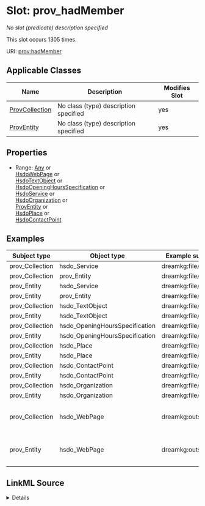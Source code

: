 

# Slot: prov_hadMember


_No slot (predicate) description specified_






This slot occurs 1305 times.


URI: [prov:hadMember](http://www.w3.org/ns/prov#hadMember)



<!-- no inheritance hierarchy -->





## Applicable Classes

| Name | Description | Modifies Slot |
| --- | --- | --- |
| [ProvCollection](../classes/ProvCollection.md) | No class (type) description specified |  yes  |
| [ProvEntity](../classes/ProvEntity.md) | No class (type) description specified |  yes  |







## Properties

* Range: [Any](../classes/Any.md)&nbsp;or&nbsp;<br />[HsdoWebPage](../classes/HsdoWebPage.md)&nbsp;or&nbsp;<br />[HsdoTextObject](../classes/HsdoTextObject.md)&nbsp;or&nbsp;<br />[HsdoOpeningHoursSpecification](../classes/HsdoOpeningHoursSpecification.md)&nbsp;or&nbsp;<br />[HsdoService](../classes/HsdoService.md)&nbsp;or&nbsp;<br />[HsdoOrganization](../classes/HsdoOrganization.md)&nbsp;or&nbsp;<br />[ProvEntity](../classes/ProvEntity.md)&nbsp;or&nbsp;<br />[HsdoPlace](../classes/HsdoPlace.md)&nbsp;or&nbsp;<br />[HsdoContactPoint](../classes/HsdoContactPoint.md)






## Examples

| Subject type | Object type | Example subject | Example object | Occurrences |
| --- | --- | --- | --- | --- |
| prov_Collection | hsdo_Service | dreamkg:file/kg.ttl | dreamkg:service/4542572480692224 | 87 |
| prov_Collection | prov_Entity | dreamkg:file/kg.ttl | dreamkg:service/4542572480692224 | 1305 |
| prov_Entity | hsdo_Service | dreamkg:file/kg.ttl | dreamkg:service/4542572480692224 | 87 |
| prov_Entity | prov_Entity | dreamkg:file/kg.ttl | dreamkg:service/4542572480692224 | 1305 |
| prov_Collection | hsdo_TextObject | dreamkg:file/kg.ttl | dreamkg:service/desc/4542572480692224 | 87 |
| prov_Entity | hsdo_TextObject | dreamkg:file/kg.ttl | dreamkg:service/desc/4542572480692224 | 87 |
| prov_Collection | hsdo_OpeningHoursSpecification | dreamkg:file/kg.ttl | dreamkg:service/hours/friday/4542572480692224 | 609 |
| prov_Entity | hsdo_OpeningHoursSpecification | dreamkg:file/kg.ttl | dreamkg:service/hours/friday/4542572480692224 | 609 |
| prov_Collection | hsdo_Place | dreamkg:file/kg.ttl | dreamkg:service/location/4542572480692224 | 87 |
| prov_Entity | hsdo_Place | dreamkg:file/kg.ttl | dreamkg:service/location/4542572480692224 | 87 |
| prov_Collection | hsdo_ContactPoint | dreamkg:file/kg.ttl | dreamkg:service/phone/4542572480692224 | 87 |
| prov_Entity | hsdo_ContactPoint | dreamkg:file/kg.ttl | dreamkg:service/phone/4542572480692224 | 87 |
| prov_Collection | hsdo_Organization | dreamkg:file/kg.ttl | dreamkg:service/provider/4542572480692224 | 87 |
| prov_Entity | hsdo_Organization | dreamkg:file/kg.ttl | dreamkg:service/provider/4542572480692224 | 87 |
| prov_Collection | hsdo_WebPage | dreamkg:outside/ab | https://www.auntbertha.com//achievement-through-counseling-and-treatment-%2528act-1%2529--philadelphia-pa--opioid-treatment-program-%2528otp%2529/5792020391002112 | 87 |
| prov_Entity | hsdo_WebPage | dreamkg:outside/ab | https://www.auntbertha.com//achievement-through-counseling-and-treatment-%2528act-1%2529--philadelphia-pa--opioid-treatment-program-%2528otp%2529/5792020391002112 | 87 |




## LinkML Source

<details>

```yaml
name: prov_hadMember
annotations:
  count:
    tag: count
    value: 1305
description: No slot (predicate) description specified
examples:
- object:
    example_object: dreamkg:service/4542572480692224
    example_object_type: hsdo_Service
    example_predicate: prov:hadMember
    example_subject: dreamkg:file/kg.ttl
    example_subject_type: prov_Collection
- object:
    example_object: dreamkg:service/4542572480692224
    example_object_type: prov_Entity
    example_predicate: prov:hadMember
    example_subject: dreamkg:file/kg.ttl
    example_subject_type: prov_Collection
- object:
    example_object: dreamkg:service/4542572480692224
    example_object_type: hsdo_Service
    example_predicate: prov:hadMember
    example_subject: dreamkg:file/kg.ttl
    example_subject_type: prov_Entity
- object:
    example_object: dreamkg:service/4542572480692224
    example_object_type: prov_Entity
    example_predicate: prov:hadMember
    example_subject: dreamkg:file/kg.ttl
    example_subject_type: prov_Entity
- object:
    example_object: dreamkg:service/desc/4542572480692224
    example_object_type: hsdo_TextObject
    example_predicate: prov:hadMember
    example_subject: dreamkg:file/kg.ttl
    example_subject_type: prov_Collection
- object:
    example_object: dreamkg:service/desc/4542572480692224
    example_object_type: hsdo_TextObject
    example_predicate: prov:hadMember
    example_subject: dreamkg:file/kg.ttl
    example_subject_type: prov_Entity
- object:
    example_object: dreamkg:service/hours/friday/4542572480692224
    example_object_type: hsdo_OpeningHoursSpecification
    example_predicate: prov:hadMember
    example_subject: dreamkg:file/kg.ttl
    example_subject_type: prov_Collection
- object:
    example_object: dreamkg:service/hours/friday/4542572480692224
    example_object_type: hsdo_OpeningHoursSpecification
    example_predicate: prov:hadMember
    example_subject: dreamkg:file/kg.ttl
    example_subject_type: prov_Entity
- object:
    example_object: dreamkg:service/location/4542572480692224
    example_object_type: hsdo_Place
    example_predicate: prov:hadMember
    example_subject: dreamkg:file/kg.ttl
    example_subject_type: prov_Collection
- object:
    example_object: dreamkg:service/location/4542572480692224
    example_object_type: hsdo_Place
    example_predicate: prov:hadMember
    example_subject: dreamkg:file/kg.ttl
    example_subject_type: prov_Entity
- object:
    example_object: dreamkg:service/phone/4542572480692224
    example_object_type: hsdo_ContactPoint
    example_predicate: prov:hadMember
    example_subject: dreamkg:file/kg.ttl
    example_subject_type: prov_Collection
- object:
    example_object: dreamkg:service/phone/4542572480692224
    example_object_type: hsdo_ContactPoint
    example_predicate: prov:hadMember
    example_subject: dreamkg:file/kg.ttl
    example_subject_type: prov_Entity
- object:
    example_object: dreamkg:service/provider/4542572480692224
    example_object_type: hsdo_Organization
    example_predicate: prov:hadMember
    example_subject: dreamkg:file/kg.ttl
    example_subject_type: prov_Collection
- object:
    example_object: dreamkg:service/provider/4542572480692224
    example_object_type: hsdo_Organization
    example_predicate: prov:hadMember
    example_subject: dreamkg:file/kg.ttl
    example_subject_type: prov_Entity
- object:
    example_object: https://www.auntbertha.com//achievement-through-counseling-and-treatment-%2528act-1%2529--philadelphia-pa--opioid-treatment-program-%2528otp%2529/5792020391002112
    example_object_type: hsdo_WebPage
    example_predicate: prov:hadMember
    example_subject: dreamkg:outside/ab
    example_subject_type: prov_Collection
- object:
    example_object: https://www.auntbertha.com//achievement-through-counseling-and-treatment-%2528act-1%2529--philadelphia-pa--opioid-treatment-program-%2528otp%2529/5792020391002112
    example_object_type: hsdo_WebPage
    example_predicate: prov:hadMember
    example_subject: dreamkg:outside/ab
    example_subject_type: prov_Entity
from_schema: dream-kg
rank: 1000
slot_uri: prov:hadMember
alias: prov_hadMember
domain_of:
- prov_Collection
- prov_Entity
range: Any
any_of:
- range: hsdo_WebPage
- range: hsdo_TextObject
- range: hsdo_OpeningHoursSpecification
- range: hsdo_Service
- range: hsdo_Organization
- range: prov_Entity
- range: hsdo_Place
- range: hsdo_ContactPoint

```
</details>